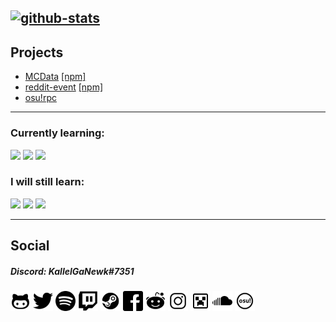 [![github-stats](https://github-readme-stats.vercel.app/api?username=kallelganewk&show_icons=true&theme=highcontrast)](https://github.com/KallelGaNewk)
---
## Projects

- [MCData](https://github.com/KallelGaNewk/mcdata) [[npm]](https://www.npmjs.com/package/mcdata)
- [reddit-event](https://github.com/KallelGaNewk/reddit-event) [[npm]](https://www.npmjs.com/package/reddit-event)
- [osu!rpc](https://github.com/KallelGaNewk/osu-rpc)

---

### Currently learning:

<img src="https://img.shields.io/badge/javascript%20-%2320232a.svg?&style=for-the-badge&logo=javascript"/> <img src="https://img.shields.io/badge/typescript%20-%2320232a.svg?&style=for-the-badge&logo=typescript"/> <img src="https://img.shields.io/badge/java%20-%2320232a.svg?&style=for-the-badge&logo=java"/>

### I will still learn:

<img src="https://img.shields.io/badge/C++%20-%2320232a.svg?style=for-the-badge&logo=c%2B%2B&logoColor=%23007acc"/> <img src="https://img.shields.io/badge/react%20-%2320232a.svg?&style=for-the-badge&logo=react"/> <img src="https://img.shields.io/badge/kotlin%20-%2320232a.svg?&style=for-the-badge&logo=kotlin"/>

---
## Social

##### Discord: KallelGaNewk#7351<br>
[<img src="assets/github-gists.png" width="32px"/>](https://gist.github.com/KallelGaNewk)
[<img src="assets/twitter.png" width="32px"/>](https://twitter.com/KallelGaNewk_)
[<img src="assets/spotify.png" width="32px"/>](https://open.spotify.com/user/kallelgn)
[<img src="assets/twitch.png" width="32px"/>](https://www.twitch.tv/kallelganewk_)
[<img src="assets/steam.png" width="32px"/>](https://steamcommunity.com/id/yuukifur/)
[<img src="assets/facebook.png" width="32px"/>](https://www.facebook.com/yuukifur/)
[<img src="assets/reddit.png" width="32px"/>](https://www.reddit.com/u/KallelGaNewk)
[<img src="assets/instagram.png" width="32px"/>](https://www.instagram.com/kallelganewk/)
[<img src="assets/namemc.png" width="32px"/>](https://pt.namemc.com/profile/KallelGaNewk)
[<img src="assets/soundcloud.png" width="32px"/>](https://soundcloud.com/kallelganewk)
[<img src="assets/osu.png" width="32px"/>](https://osu.ppy.sh/users/19099551)
